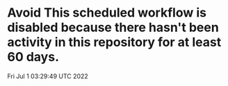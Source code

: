 # Avoid This scheduled workflow is disabled because there hasn't been activity in this repository for at least 60 days.
Fri Jul  1 03:29:49 UTC 2022

